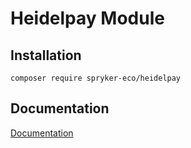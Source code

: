 # Heidelpay Module

## Installation

```
composer require spryker-eco/heidelpay
```

## Documentation

[Documentation](https://spryker.github.io)
